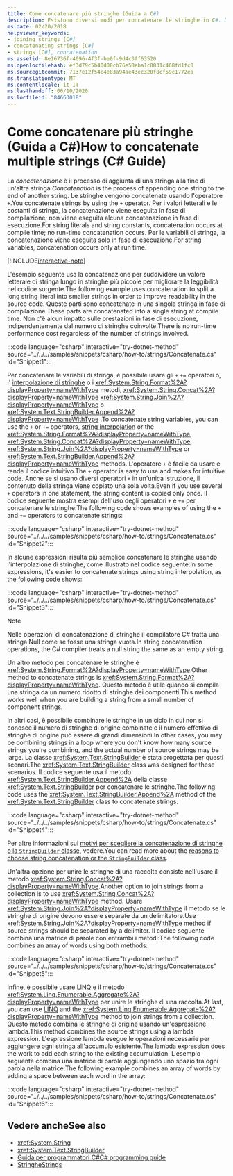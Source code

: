 ```yaml
---
title: Come concatenare più stringhe (Guida a C#)
description: Esistono diversi modi per concatenare le stringhe in C#. Di seguito sono descritte le opzioni e le motivazioni delle diverse scelte.
ms.date: 02/20/2018
helpviewer_keywords:
- joining strings [C#]
- concatenating strings [C#]
- strings [C#], concatenation
ms.assetid: 8e16736f-4096-4f3f-be0f-9d4c3ff63520
ms.openlocfilehash: ef3d79c5b40d08cb76e58eba1c8831c468fd1fc0
ms.sourcegitcommit: 7137e12f54c4e83a94ae43ec320f8cf59c1772ea
ms.translationtype: MT
ms.contentlocale: it-IT
ms.lasthandoff: 06/10/2020
ms.locfileid: "84663018"
---
```

# <a name="how-to-concatenate-multiple-strings-c-guide"></a><span data-ttu-id="991f5-104">Come concatenare più stringhe (Guida a C#)</span><span class="sxs-lookup"><span data-stu-id="991f5-104">How to concatenate multiple strings (C# Guide)</span></span>

<span data-ttu-id="991f5-105">La *concatenazione* è il processo di aggiunta di una stringa alla fine di un'altra stringa.</span><span class="sxs-lookup"><span data-stu-id="991f5-105">*Concatenation* is the process of appending one string to the end of another string.</span></span> <span data-ttu-id="991f5-106">Le stringhe vengono concatenate usando l'operatore `+`.</span><span class="sxs-lookup"><span data-stu-id="991f5-106">You concatenate strings by using the `+` operator.</span></span> <span data-ttu-id="991f5-107">Per i valori letterali e le costanti di stringa, la concatenazione viene eseguita in fase di compilazione; non viene eseguita alcuna concatenazione in fase di esecuzione.</span><span class="sxs-lookup"><span data-stu-id="991f5-107">For string literals and string constants, concatenation occurs at compile time; no run-time concatenation occurs.</span></span> <span data-ttu-id="991f5-108">Per le variabili di stringa, la concatenazione viene eseguita solo in fase di esecuzione.</span><span class="sxs-lookup"><span data-stu-id="991f5-108">For string variables, concatenation occurs only at run time.</span></span>

[!INCLUDE[interactive-note](~/includes/csharp-interactive-note.md)]

<span data-ttu-id="991f5-109">L'esempio seguente usa la concatenazione per suddividere un valore letterale di stringa lungo in stringhe più piccole per migliorare la leggibilità nel codice sorgente.</span><span class="sxs-lookup"><span data-stu-id="991f5-109">The following example uses concatenation to split a long string literal into smaller strings in order to improve readability in the source code.</span></span> <span data-ttu-id="991f5-110">Queste parti sono concatenate in una singola stringa in fase di compilazione.</span><span class="sxs-lookup"><span data-stu-id="991f5-110">These parts are concatenated into a single string at compile time.</span></span> <span data-ttu-id="991f5-111">Non c'è alcun impatto sulle prestazioni in fase di esecuzione, indipendentemente dal numero di stringhe coinvolte.</span><span class="sxs-lookup"><span data-stu-id="991f5-111">There is no run-time performance cost regardless of the number of strings involved.</span></span>

:::code language="csharp" interactive="try-dotnet-method" source="../../../samples/snippets/csharp/how-to/strings/Concatenate.cs" id="Snippet1":::

<span data-ttu-id="991f5-112">Per concatenare le variabili di stringa, è possibile usare gli `+` `+=` operatori o, l' [interpolazione di stringhe](../language-reference/tokens/interpolated.md) o i <xref:System.String.Format%2A?displayProperty=nameWithType> metodi, <xref:System.String.Concat%2A?displayProperty=nameWithType> <xref:System.String.Join%2A?displayProperty=nameWithType> o <xref:System.Text.StringBuilder.Append%2A?displayProperty=nameWithType> .</span><span class="sxs-lookup"><span data-stu-id="991f5-112">To concatenate string variables, you can use the `+` or `+=` operators, [string interpolation](../language-reference/tokens/interpolated.md) or the <xref:System.String.Format%2A?displayProperty=nameWithType>, <xref:System.String.Concat%2A?displayProperty=nameWithType>, <xref:System.String.Join%2A?displayProperty=nameWithType> or <xref:System.Text.StringBuilder.Append%2A?displayProperty=nameWithType> methods.</span></span> <span data-ttu-id="991f5-113">L'operatore `+` è facile da usare e rende il codice intuitivo.</span><span class="sxs-lookup"><span data-stu-id="991f5-113">The `+` operator is easy to use and makes for intuitive code.</span></span> <span data-ttu-id="991f5-114">Anche se si usano diversi operatori `+` in un'unica istruzione, il contenuto della stringa viene copiato una sola volta.</span><span class="sxs-lookup"><span data-stu-id="991f5-114">Even if you use several `+` operators in one statement, the string content is copied only once.</span></span> <span data-ttu-id="991f5-115">Il codice seguente mostra esempi dell'uso degli operatori `+` e `+=` per concatenare le stringhe:</span><span class="sxs-lookup"><span data-stu-id="991f5-115">The following code shows examples of using the `+` and `+=` operators to concatenate strings:</span></span>

:::code language="csharp" interactive="try-dotnet-method" source="../../../samples/snippets/csharp/how-to/strings/Concatenate.cs" id="Snippet2":::

<span data-ttu-id="991f5-116">In alcune espressioni risulta più semplice concatenare le stringhe usando l'interpolazione di stringhe, come illustrato nel codice seguente:</span><span class="sxs-lookup"><span data-stu-id="991f5-116">In some expressions, it's easier to concatenate strings using string interpolation, as the following code shows:</span></span>

:::code language="csharp" interactive="try-dotnet-method" source="../../../samples/snippets/csharp/how-to/strings/Concatenate.cs" id="Snippet3":::

> [!NOTE]
> <span data-ttu-id="991f5-117">Nelle operazioni di concatenazione di stringhe il compilatore C# tratta una stringa Null come se fosse una stringa vuota.</span><span class="sxs-lookup"><span data-stu-id="991f5-117">In string concatenation operations, the C# compiler treats a null string the same as an empty string.</span></span>

<span data-ttu-id="991f5-118">Un altro metodo per concatenare le stringhe è <xref:System.String.Format%2A?displayProperty=nameWithType>.</span><span class="sxs-lookup"><span data-stu-id="991f5-118">Other method to concatenate strings is <xref:System.String.Format%2A?displayProperty=nameWithType>.</span></span> <span data-ttu-id="991f5-119">Questo metodo è utile quando si compila una stringa da un numero ridotto di stringhe dei componenti.</span><span class="sxs-lookup"><span data-stu-id="991f5-119">This method works well when you are building a string from a small number of component strings.</span></span>

<span data-ttu-id="991f5-120">In altri casi, è possibile combinare le stringhe in un ciclo in cui non si conosce il numero di stringhe di origine combinate e il numero effettivo di stringhe di origine può essere di grandi dimensioni.</span><span class="sxs-lookup"><span data-stu-id="991f5-120">In other cases, you may be combining strings in a loop where you don't know how many source strings you're combining, and the actual number of source strings may be large.</span></span> <span data-ttu-id="991f5-121">La classe <xref:System.Text.StringBuilder> è stata progettata per questi scenari.</span><span class="sxs-lookup"><span data-stu-id="991f5-121">The <xref:System.Text.StringBuilder> class was designed for these scenarios.</span></span> <span data-ttu-id="991f5-122">Il codice seguente usa il metodo <xref:System.Text.StringBuilder.Append%2A> della classe <xref:System.Text.StringBuilder> per concatenare le stringhe.</span><span class="sxs-lookup"><span data-stu-id="991f5-122">The following code uses the <xref:System.Text.StringBuilder.Append%2A> method of the <xref:System.Text.StringBuilder> class to concatenate strings.</span></span>

:::code language="csharp" interactive="try-dotnet-method" source="../../../samples/snippets/csharp/how-to/strings/Concatenate.cs" id="Snippet4":::

<span data-ttu-id="991f5-123">Per altre informazioni sui [motivi per scegliere la concatenazione di stringhe o la `StringBuilder` classe](https://docs.microsoft.com/dotnet/api/system.text.stringbuilder#the-string-and-stringbuilder-types), vedere.</span><span class="sxs-lookup"><span data-stu-id="991f5-123">You can read more about the [reasons to choose string concatenation or the `StringBuilder` class](https://docs.microsoft.com/dotnet/api/system.text.stringbuilder#the-string-and-stringbuilder-types).</span></span>

<span data-ttu-id="991f5-124">Un'altra opzione per unire le stringhe di una raccolta consiste nell'usare il metodo <xref:System.String.Concat%2A?displayProperty=nameWithType>.</span><span class="sxs-lookup"><span data-stu-id="991f5-124">Another option to join strings from a collection is to use <xref:System.String.Concat%2A?displayProperty=nameWithType> method.</span></span> <span data-ttu-id="991f5-125">Usare <xref:System.String.Join%2A?displayProperty=nameWithType> il metodo se le stringhe di origine devono essere separate da un delimitatore.</span><span class="sxs-lookup"><span data-stu-id="991f5-125">Use <xref:System.String.Join%2A?displayProperty=nameWithType> method if source strings should be separated by a delimiter.</span></span> <span data-ttu-id="991f5-126">Il codice seguente combina una matrice di parole con entrambi i metodi:</span><span class="sxs-lookup"><span data-stu-id="991f5-126">The following code combines an array of words using both methods:</span></span>

:::code language="csharp" interactive="try-dotnet-method" source="../../../samples/snippets/csharp/how-to/strings/Concatenate.cs" id="Snippet5":::

<span data-ttu-id="991f5-127">Infine, è possibile usare [LINQ](../programming-guide/concepts/linq/index.md) e il metodo <xref:System.Linq.Enumerable.Aggregate%2A?displayProperty=nameWithType> per unire le stringhe di una raccolta.</span><span class="sxs-lookup"><span data-stu-id="991f5-127">At last, you can use [LINQ](../programming-guide/concepts/linq/index.md) and the <xref:System.Linq.Enumerable.Aggregate%2A?displayProperty=nameWithType> method to join strings from a collection.</span></span> <span data-ttu-id="991f5-128">Questo metodo combina le stringhe di origine usando un'espressione lambda.</span><span class="sxs-lookup"><span data-stu-id="991f5-128">This method combines the source strings using a lambda expression.</span></span> <span data-ttu-id="991f5-129">L'espressione lambda esegue le operazioni necessarie per aggiungere ogni stringa all'accumulo esistente.</span><span class="sxs-lookup"><span data-stu-id="991f5-129">The lambda expression does the work to add each string to the existing accumulation.</span></span> <span data-ttu-id="991f5-130">L'esempio seguente combina una matrice di parole aggiungendo uno spazio tra ogni parola nella matrice:</span><span class="sxs-lookup"><span data-stu-id="991f5-130">The following example combines an array of words by adding a space between each word in the array:</span></span>

:::code language="csharp" interactive="try-dotnet-method" source="../../../samples/snippets/csharp/how-to/strings/Concatenate.cs" id="Snippet6":::

## <a name="see-also"></a><span data-ttu-id="991f5-131">Vedere anche</span><span class="sxs-lookup"><span data-stu-id="991f5-131">See also</span></span>

- <xref:System.String>
- <xref:System.Text.StringBuilder>
- [<span data-ttu-id="991f5-132">Guida per programmatori C#</span><span class="sxs-lookup"><span data-stu-id="991f5-132">C# programming guide</span></span>](../programming-guide/index.md)
- [<span data-ttu-id="991f5-133">Stringhe</span><span class="sxs-lookup"><span data-stu-id="991f5-133">Strings</span></span>](../programming-guide/strings/index.md)
